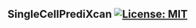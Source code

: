 ## SingleCellPrediXcan [![License: MIT](https://img.shields.io/badge/License-MIT-yellow.svg)](https://github.com/gamazonlab/SingleCellPrediXcan/blob/main/LICENSE)
